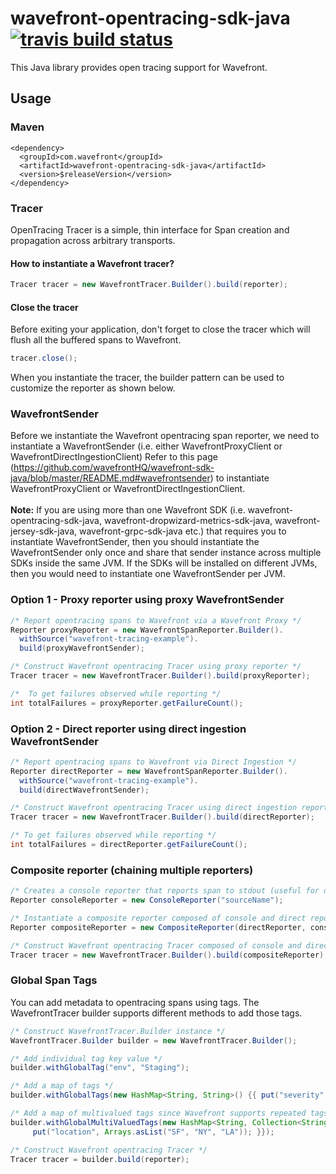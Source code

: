 # wavefront-opentracing-sdk-java [![travis build status](https://travis-ci.com/wavefrontHQ/wavefront-opentracing-sdk-java.svg?branch=master)](https://travis-ci.com/wavefrontHQ/wavefront-opentracing-sdk-java)

This Java library provides open tracing support for Wavefront.

## Usage

### Maven
```
<dependency>
  <groupId>com.wavefront</groupId>
  <artifactId>wavefront-opentracing-sdk-java</artifactId>
  <version>$releaseVersion</version>
</dependency>
```

### Tracer
OpenTracing Tracer is a simple, thin interface for Span creation and propagation across arbitrary transports.

#### How to instantiate a Wavefront tracer?
```java
Tracer tracer = new WavefrontTracer.Builder().build(reporter);
```

#### Close the tracer
Before exiting your application, don't forget to close the tracer which will flush all the buffered spans to Wavefront.
```java
tracer.close();
```

When you instantiate the tracer, the builder pattern can be used to customize the reporter as shown below.

### WavefrontSender
Before we instantiate the Wavefront opentracing span reporter, we need to instantiate a WavefrontSender 
(i.e. either WavefrontProxyClient or WavefrontDirectIngestionClient)
Refer to this page (https://github.com/wavefrontHQ/wavefront-sdk-java/blob/master/README.md#wavefrontsender)
to instantiate WavefrontProxyClient or WavefrontDirectIngestionClient.
<br />
<br />
**Note:** If you are using more than one Wavefront SDK (i.e. wavefront-opentracing-sdk-java, wavefront-dropwizard-metrics-sdk-java, wavefront-jersey-sdk-java, wavefront-grpc-sdk-java etc.) that requires you to instantiate WavefrontSender, then you should instantiate the WavefrontSender only once and share that sender instance across multiple SDKs inside the same JVM.
If the SDKs will be installed on different JVMs, then you would need to instantiate one WavefrontSender per JVM.

### Option 1 - Proxy reporter using proxy WavefrontSender
```java
/* Report opentracing spans to Wavefront via a Wavefront Proxy */
Reporter proxyReporter = new WavefrontSpanReporter.Builder().
  withSource("wavefront-tracing-example").
  build(proxyWavefrontSender);

/* Construct Wavefront opentracing Tracer using proxy reporter */
Tracer tracer = new WavefrontTracer.Builder().build(proxyReporter);

/*  To get failures observed while reporting */
int totalFailures = proxyReporter.getFailureCount();
```

### Option 2 - Direct reporter using direct ingestion WavefrontSender
```java
/* Report opentracing spans to Wavefront via Direct Ingestion */
Reporter directReporter = new WavefrontSpanReporter.Builder().
  withSource("wavefront-tracing-example").
  build(directWavefrontSender);

/* Construct Wavefront opentracing Tracer using direct ingestion reporter */
Tracer tracer = new WavefrontTracer.Builder().build(directReporter);

/* To get failures observed while reporting */
int totalFailures = directReporter.getFailureCount();
```

### Composite reporter (chaining multiple reporters)
```java
/* Creates a console reporter that reports span to stdout (useful for debugging) */
Reporter consoleReporter = new ConsoleReporter("sourceName");

/* Instantiate a composite reporter composed of console and direct reporter */
Reporter compositeReporter = new CompositeReporter(directReporter, consoleReporter);

/* Construct Wavefront opentracing Tracer composed of console and direct reporter */
Tracer tracer = new WavefrontTracer.Builder().build(compositeReporter);
```

### Global Span Tags
You can add metadata to opentracing spans using tags. The WavefrontTracer builder supports different methods to add those tags.
```java
/* Construct WavefrontTracer.Builder instance */
WavefrontTracer.Builder builder = new WavefrontTracer.Builder();

/* Add individual tag key value */
builder.withGlobalTag("env", "Staging");

/* Add a map of tags */
builder.withGlobalTags(new HashMap<String, String>() {{ put("severity", "sev-1"); }});

/* Add a map of multivalued tags since Wavefront supports repeated tags */
builder.withGlobalMultiValuedTags(new HashMap<String, Collection<String>>() {{ 
     put("location", Arrays.asList("SF", "NY", "LA")); }});

/* Construct Wavefront opentracing Tracer */
Tracer tracer = builder.build(reporter);
```

